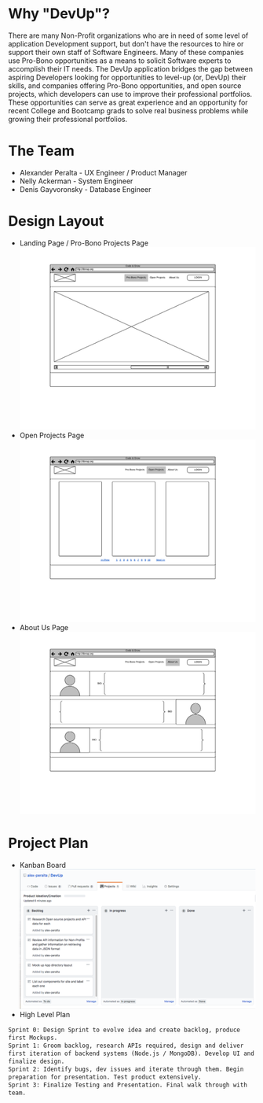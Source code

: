 # Why "DevUp"?
There are many Non-Profit organizations who are in need 
of some level of application Development support, but don't have the resources to hire or 
support their own staff of Software Engineers. Many of these companies use Pro-Bono opportunities 
as a means to solicit Software experts to accomplish their IT needs. The DevUp application bridges 
the gap between aspiring Developers looking for opportunities to level-up (or, DevUp) their skills, 
and companies offering Pro-Bono opportunities, and open source projects, which developers can use 
to improve their professional portfolios. These opportunities can serve as great experience and an 
opportunity for recent College and Bootcamp grads to solve real business problems while growing their
professional portfolios. 

# The Team
* Alexander Peralta - UX Engineer / Product Manager
* Nelly Ackerman - System Engineer
* Denis Gayvoronsky - Database Engineer 

# Design Layout
* Landing Page / Pro-Bono Projects Page
![Page 1](images/devup_pg1.png)
* Open Projects Page
![Page 2](images/devup_pg2.png)
* About Us Page
![Page 2](images/devup_pg3.png)

# Project Plan

* Kanban Board
![Page 2](images/kanban_board.png)
* High Level Plan
```
Sprint 0: Design Sprint to evolve idea and create backlog, produce first Mockups.
Sprint 1: Groom backlog, research APIs required, design and deliver first iteration of backend systems (Node.js / MongoDB). Develop UI and finalize design.
Sprint 2: Identify bugs, dev issues and iterate through them. Begin preparation for presentation. Test product extensively.
Sprint 3: Finalize Testing and Presentation. Final walk through with team.
```




